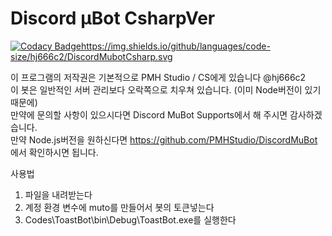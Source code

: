 ﻿# Discord μBot CsharpVer
 [![Codacy Badge](https://api.codacy.com/project/badge/Grade/a8095179c19148e4b0914ccc5880b86c)](https://www.codacy.com/app/hj666c2/DiscordMuBotCsharp?utm_source=github.com&amp;utm_medium=referral&amp;utm_content=hj666c2/DiscordMuBotCsharp&amp;utm_campaign=Badge_Grade)https://img.shields.io/github/languages/code-size/hj666c2/DiscordMubotCsharp.svg
 
이 프로그램의 저작권은 기본적으로 PMH Studio / CS에게 있습니다 @hj666c2<br />
이 봇은 일반적인 서버 관리보다 오락쪽으로 치우쳐 있습니다. (이미 Node버전이 있기 때문에)<br />
만약에 문의할 사항이 있으시다면 Discord MuBot Supports에서 해 주시면 감사하겠습니다.<br />
만약 Node.js버전을 원하신다면 https://github.com/PMHStudio/DiscordMuBot 에서 확인하시면 됩니다.<br />

사용법 <br />
1. 파일을 내려받는다 <br />
2. 계정 환경 변수에 muto를 만들어서 봇의 토큰넣는다 <br />
3. Codes\ToastBot\bin\Debug\ToastBot.exe를 실행한다

